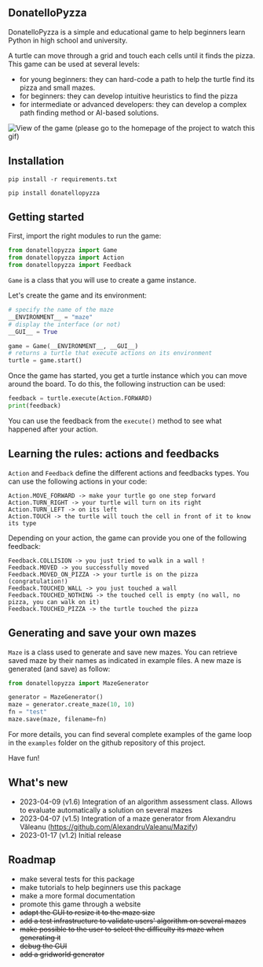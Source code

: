 ## DonatelloPyzza

DonatelloPyzza is a simple and educational game to help beginners learn Python in high school and university.

A turtle can move through a grid and touch each cells until it finds the pizza.
This game can be used at several levels:
- for young beginners: they can hard-code a path to help the turtle find its pizza and small mazes.
- for beginners: they can develop intuitive heuristics to find the pizza
- for intermediate or advanced developers: they can develop a complex path finding method or AI-based solutions.


![View of the game (please go to the homepage of the project to watch this gif)](https://github.com/MilowB/DonatelloPyzza/blob/master/views/example.gif)


## Installation

`pip install -r requirements.txt`

`pip install donatellopyzza`


## Getting started

First, import the right modules to run the game:

```python
from donatellopyzza import Game
from donatellopyzza import Action
from donatellopyzza import Feedback
```

`Game` is a class that you will use to create a game instance.

Let's create the game and its environment:

```python
# specify the name of the maze
__ENVIRONMENT__ = "maze"
# display the interface (or not)
__GUI__ = True

game = Game(__ENVIRONMENT__, __GUI__)
# returns a turtle that execute actions on its environment
turtle = game.start()
```

Once the game has started, you get a turtle instance which you can move around the board.
To do this, the following instruction can be used:

```python
feedback = turtle.execute(Action.FORWARD)
print(feedback)
```

You can use the feedback from the `execute()` method to see what happened after your action.

## Learning the rules:  actions and feedbacks

`Action` and `Feedback` define the different actions and feedbacks types. You can use the following actions in your code:

    Action.MOVE_FORWARD -> make your turtle go one step forward
    Action.TURN_RIGHT -> your turtle will turn on its right
    Action.TURN_LEFT -> on its left
    Action.TOUCH -> the turtle will touch the cell in front of it to know its type


Depending on your action, the game can provide you one of the following feedback:

    Feedback.COLLISION -> you just tried to walk in a wall !
    Feedback.MOVED -> you successfully moved
    Feedback.MOVED_ON_PIZZA -> your turtle is on the pizza (congratulation!)
    Feedback.TOUCHED_WALL -> you just touched a wall
    Feedback.TOUCHED_NOTHING -> the touched cell is empty (no wall, no pizza, you can walk on it)
    Feedback.TOUCHED_PIZZA -> the turtle touched the pizza


## Generating and save your own mazes

`Maze` is a class used to generate and save new mazes. You can retrieve saved maze by their names as indicated in example files. A new maze is generated (and save) as follow:

```python
from donatellopyzza import MazeGenerator

generator = MazeGenerator()
maze = generator.create_maze(10, 10)
fn = "test"
maze.save(maze, filename=fn)
```


For more details, you can find several complete examples of the game loop in the `examples` folder on the github repository of this project.

Have fun!


## What's new


- 2023-04-09 (v1.6)
    Integration of an algorithm assessment class. Allows to evaluate automatically a solution on several mazes
- 2023-04-07 (v1.5)
    Integration of a maze generator from Alexandru Văleanu (https://github.com/AlexandruValeanu/Mazify)
- 2023-01-17 (v1.2)
    Initial release


## Roadmap

- make several tests for this package
- make tutorials to help beginners use this package
- make a more formal documentation
- promote this game through a website
- ~~adapt the GUI to resize it to the maze size~~
- ~~add a test infrastructure to validate users' algorithm on several mazes~~
- ~~make possible to the user to select the difficulty its maze when generating it~~
- ~~debug the GUI~~
- ~~add a gridworld generator~~